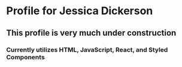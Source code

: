 # Profile for Jessica Dickerson

## This profile is very much under construction

### Currently utilizes HTML, JavaScript, React, and Styled Components
